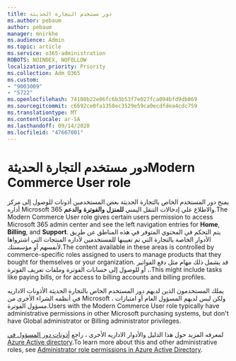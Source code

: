 ```yaml
---
title: دور مستخدم التجارة الحديثة
ms.author: pebaum
author: pebaum
manager: mnirkhe
ms.audience: Admin
ms.topic: article
ms.service: o365-administration
ROBOTS: NOINDEX, NOFOLLOW
localization_priority: Priority
ms.collection: Adm_O365
ms.custom:
- "9003009"
- "5722"
ms.openlocfilehash: 74108b22e06fc6b3b53f7e027fca094bfd9db869
ms.sourcegitcommit: c6692ce0fa1358ec3529e59ca0ecdfdea4cdc759
ms.translationtype: MT
ms.contentlocale: ar-SA
ms.lasthandoff: 09/14/2020
ms.locfileid: "47667001"
---
```

# <a name="modern-commerce-user-role"></a><span data-ttu-id="cbb82-102">دور مستخدم التجارة الحديثة</span><span class="sxs-lookup"><span data-stu-id="cbb82-102">Modern Commerce User role</span></span>

<span data-ttu-id="cbb82-103">يمنح دور المستخدم الخاص بالتجارة الحديثة بعض المستخدمين أذونات للوصول إلى مركز أداره Microsoft 365 والاطلاع علي إدخالات التنقل اليمني **للمنزل** **والفوترة** **والدعم**.</span><span class="sxs-lookup"><span data-stu-id="cbb82-103">The Modern Commerce User role gives certain users permission to access Microsoft 365 admin center and see the left navigation entries for **Home**, **Billing**, and **Support**.</span></span> <span data-ttu-id="cbb82-104">يتم التحكم في المحتوي المتوفر في هذه المناطق عن طريق الأدوار الخاصة بالتجارة التي تم تعيينها للمستخدمين لأداره المنتجات التي اشترواها لأنفسهم أو مؤسستك.</span><span class="sxs-lookup"><span data-stu-id="cbb82-104">The content available in these areas is controlled by commerce-specific roles assigned to users to manage products that they bought for themselves or your organization.</span></span> <span data-ttu-id="cbb82-105">قد يشمل ذلك مهام مثل دفع الفواتير ، أو للوصول إلى حسابات الفوترة وملفات تعريف الفوترة.</span><span class="sxs-lookup"><span data-stu-id="cbb82-105">This might include tasks like paying bills, or for access to billing accounts and billing profiles.</span></span>

<span data-ttu-id="cbb82-106">يملك المستخدمون الذين لديهم دور المستخدم الخاص بالتجارة الحديثة الأذونات الاداريه في أنظمه الشراء الأخرى من Microsoft ، ولكن ليس لديهم المسؤول العام أو امتيازات مسؤول الفوترة.</span><span class="sxs-lookup"><span data-stu-id="cbb82-106">Users with the Modern Commerce User role typically have administrative permissions in other Microsoft purchasing systems, but don't have Global administrator or Billing administrator privileges.</span></span>

<span data-ttu-id="cbb82-107">لمعرفه المزيد حول هذا الدليل والأدوار الاداريه الأخرى ، راجع [أذونات دور المسؤول في Azure Active directory](https://docs.microsoft.com/azure/active-directory/users-groups-roles/directory-assign-admin-roles#modern-commerce-administrator).</span><span class="sxs-lookup"><span data-stu-id="cbb82-107">To learn more about this and other administrative roles, see [Administrator role permissions in Azure Active Directory](https://docs.microsoft.com/azure/active-directory/users-groups-roles/directory-assign-admin-roles#modern-commerce-administrator).</span></span>